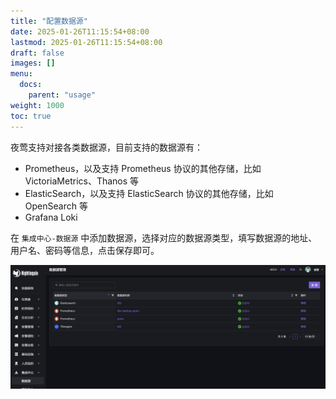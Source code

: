 ```yaml
---
title: "配置数据源"
date: 2025-01-26T11:15:54+08:00
lastmod: 2025-01-26T11:15:54+08:00
draft: false
images: []
menu:
  docs:
    parent: "usage"
weight: 1000
toc: true
---
```


夜莺支持对接各类数据源，目前支持的数据源有：

- Prometheus，以及支持 Prometheus 协议的其他存储，比如 VictoriaMetrics、Thanos 等
- ElasticSearch，以及支持 ElasticSearch 协议的其他存储，比如 OpenSearch 等
- Grafana Loki

在 `集成中心-数据源` 中添加数据源，选择对应的数据源类型，填写数据源的地址、用户名、密码等信息，点击保存即可。

<img src="/img/usage/datasource/list_zh.png" alt="数据源"/>